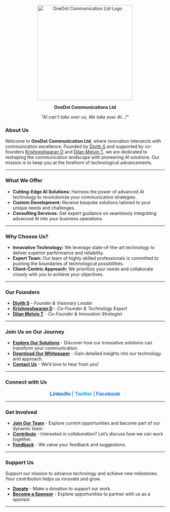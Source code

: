 <p align="center">
  <img src="https://i.ibb.co/RgN0MXR/Artboard-1-100.jpg" alt="OneDot Communication Ltd Logo" width="300"/>
</p>

<p align="center"> <strong> OneDot Communications Ltd</strong> </h1> <p align="center"> <em>"AI can't take over us; We take over AI...!"</em> </p>

### **About Us**

Welcome to **OneDot Communication Ltd**, where innovation intersects with communication excellence. Founded by [Divith S](#) and supported by co-founders [Krishneshwaran D](#) and [Dilan Melvin T](#), we are dedicated to reshaping the communication landscape with pioneering AI solutions. Our mission is to keep you at the forefront of technological advancements.

---

### **What We Offer**

- **Cutting-Edge AI Solutions:** Harness the power of advanced AI technology to revolutionize your communication strategies.
- **Custom Development:** Receive bespoke solutions tailored to your unique needs and challenges.
- **Consulting Services:** Get expert guidance on seamlessly integrating advanced AI into your business operations.

---

### **Why Choose Us?**

- **Innovative Technology:** We leverage state-of-the-art technology to deliver superior performance and reliability.
- **Expert Team:** Our team of highly skilled professionals is committed to pushing the boundaries of technological possibilities.
- **Client-Centric Approach:** We prioritize your needs and collaborate closely with you to achieve your objectives.

---

### **Our Founders**

- **[Divith S](#)** - *Founder & Visionary Leader*
- **[Krishneshwaran D](#)** - *Co-Founder & Technology Expert*
- **[Dilan Melvin T](#)** - *Co-Founder & Innovation Strategist*

---

### **Join Us on Our Journey**

- **[Explore Our Solutions](#)** - Discover how our innovative solutions can transform your communication.
- **[Download Our Whitepaper](#)** - Gain detailed insights into our technology and approach.
- **[Contact Us](mailto:info@onedotcommunication.com)** - We’d love to hear from you!

---

### **Connect with Us**

<p align="center">
  <a href="https://www.linkedin.com/company/onedot-communication" target="_blank" style="text-decoration: none; color: #0077b5; font-weight: bold; font-size: 16px;">LinkedIn</a> |
  <a href="https://twitter.com/OneDotComm" target="_blank" style="text-decoration: none; color: #1da1f2; font-weight: bold; font-size: 16px;">Twitter</a> |
  <a href="https://www.facebook.com/OneDotCommunication" target="_blank" style="text-decoration: none; color: #1877f2; font-weight: bold; font-size: 16px;">Facebook</a>
</p>

---

### **Get Involved**

- **[Join Our Team](t.me/ninjaonsteroids)** - Explore current opportunities and become part of our dynamic team.
- **[Contribute](#)** - Interested in collaboration? Let’s discuss how we can work together.
- **[Feedback](mailto:onedotcommunications@gmail.com)** - We value your feedback and suggestions.

---

### **Support Us**

Support our mission to advance technology and achieve new milestones. Your contribution helps us innovate and grow.

- **[Donate](#)** - Make a donation to support our work.
- **[Become a Sponsor](#)** - Explore opportunities to partner with us as a sponsor.

---
